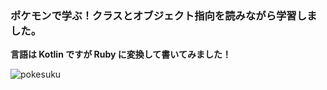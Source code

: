 ### ポケモンで学ぶ！クラスとオブジェクト指向を読みながら学習しました。

**言語は Kotlin ですが Ruby に変換して書いてみました！**

![pokesuku](https://github.com/uenomoto/pokemon_ruby/assets/113354283/cf24b647-4504-49cb-9f3f-f59e4e4bbd5a)
